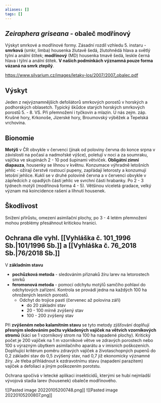 ```yaml
---
aliases: []
tags: []
---
```

## *Zeiraphera griseana* - obaleč modřínový
Výskyt smrkové a modřínové formy. Zásadní rozdíl vzhledu 5. instaru - **smrková** (smkr, limba) housenka žlutavě šedá, žlutohnědá hlava a světlý týlní a anální štítek; **modřínový** (MD) housenka tmavě šedá, leskle černá hlava i týlní a anální štítek.
**V našich podmínkách významná pouze forma vázaná na smrk ztepilý**.

https://www.silvarium.cz/images/letaky-los/2007/2007_obalec.pdf

## Výskyt
Jeden z nejvýznamnějších defoliátorů smrkových porostů v horských a podhorských oblasetch. Typický škůdce starých horských smrkových porostů 5.  - 8. VS. Při přemnožení i tyčkovin a mlazin.
U nás zejm. záp. Krušné hory, Krkonoše, Jizerské hory, Broumovský výběžek a Tepelská vrchovina.

## Bionomie
**Motýli** v ČR obvykle v červenci (jinak od poloviny června do konce srpna v závislosti na počasí a nadmořské výšce), poletují v noci a za soumraku, vajíčka ve skupinách 2 - 10 pod šupinami větviček. **Obligátní zimní diapauza**, housenky se líhnou v květnu. Konzumace výhradně letošních jehlic - ožírají čerstvě rostoucí pupeny, zapřádají letorosty a konzumují letošní jehlice.
Kuklí se v druhé polovině června a v červenci obvykle v zápředcích z opadlých částí jehlic ve svrchní části hrabanky. Po 2 - 3 týdnech motýli (modřínová forma 4 - 5).
Většinou víceletá gradace, velký význam má koincidence rašení a líhnutí housenek.

## Škodlivost
Snížení přírůstu, omezení asimilační plochy, po 3 - 4 letém přemnožení mohou problémy přesáhnout kritickou hranici.

## Ochrana dle vyhl. [[Vyhláška č. 101_1996 Sb.|101/1996 Sb.]] a [[Vyhláška č. 76_2018 Sb.|76/2018 Sb.]]
V **základním stavu** 
- **pochůzková metoda** - sledováním příznaků žíru larev na letorostech smrků
- **feromonová metoda** - pomocí odchytu motýlů samčího pohlaví do odchytových zařízení. Kontrola se provádí jedna na každých 100 ha ohrožených lesních porostů.
	- Odchyt do trojice pastí (červenec až polovina září)
		- do 20 základní stav
		- 20 - 100 mírně zvýšený stav
		- 100 - 200 zvýšený stav

Při **zvýšeném nebo kalamitním stavu** se tyto metody zjišťování doplňují **přesným sledováním počtu vykladených vajíček na větvích vzorníkových stromů** (kácí se 1 vzorníkový strom na 100 ha napadené plochy).
Kritický počet je 200 vajíček na 1 m vzorníkové větve ve zdravých porostech nebo 100 s výrazným úbytkem asimilačního aparátu a v imisních poškozeních.
Doplňující kritérum poměru zdravých vajíček a životaschopných pupenů do 0,2 základní stav do 0,5 zvýšený stav, nad 0,7 již ekonomicky významné žíry.
Je třeba přihládnout k ezdravotnímu stavu (napadení parazitem) vajíček a defoliaci a jiným poškozením porotstu.

Ochrana spočívá v letecké aplikaci insekticidů, kterými se hubí nejmladší vývojová stadia larev (housenek) obaleče modřínového.

![[Pasted image 20220105200748.png]] ![[Pasted image 20220105200807.png]]
